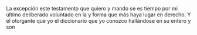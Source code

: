 La excepción este testamento que quiero y mando se es tiempo por mi último deliberado voluntado en la y forma que más haya lugar en derecho. Y el otorgante que yo el diccionario que yo conozco hallándose en su entero y son